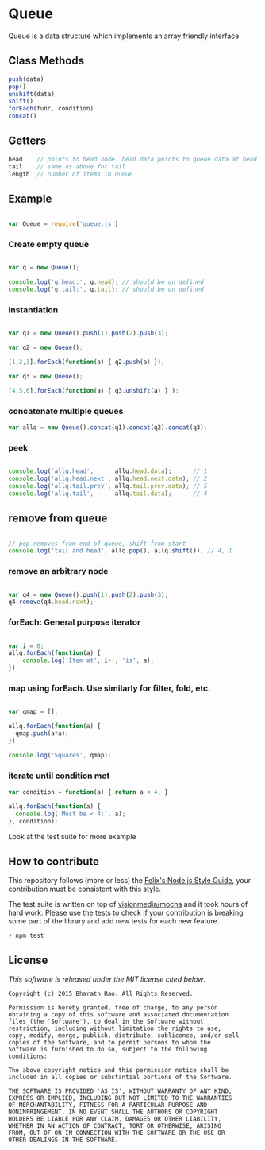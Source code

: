 # Queue

Queue is a data structure which implements an array friendly interface

## Class Methods

```javascript
push(data)
pop()
unshift(data)
shift()
forEach(func, condition)
concat()
```

## Getters

```javascript
head    // points to head node. head.data points to queue data at head
tail    // same as above for tail
length  // number of items in queue
```

## Example

```javascript

var Queue = require('queue.js')

```
### Create empty queue

```javascript

var q = new Queue();

console.log('q.head:', q.head); // should be un defined
console.log('q.tail:', q.tail); // should be un defined

```
### Instantiation

```javascript

var q1 = new Queue().push(1).push(2).push(3);

var q2 = new Queue();

[1,2,3].forEach(function(a) { q2.push(a) });

var q3 = new Queue();

[4,5,6].forEach(function(a) { q3.unshift(a) } );

```

### concatenate multiple queues

```javascript
var allq = new Queue().concat(q1).concat(q2).concat(q3);
```

### peek

```javascript

console.log('allq.head',      allq.head.data);      // 1
console.log('allq.head.next', allq.head.next.data); // 2
console.log('allq.tail.prev', allq.tail.prev.data); // 5
console.log('allq.tail',      allq.tail.data);      // 4

```

## remove from queue

```javascript

// pop removes from end of queue, shift from start
console.log('tail and head', allq.pop(), allq.shift()); // 4, 1

```
### remove an arbitrary node

```javascript

var q4 = new Queue().push(1).push(2).push(3);
q4.remove(q4.head.next);

```
### forEach: General purpose iterator

```javascript

var i = 0;
allq.forEach(function(a) {
    console.log('Item at', i++, 'is', a);
})

```
### map using forEach. Use similarly for filter, fold, etc.

```javascript

var qmap = [];

allq.forEach(function(a) {
  qmap.push(a*a);
})

console.log('Squares', qmap);

```
### iterate until condition met

```javascript
var condition = function(a) { return a < 4; }

allq.forEach(function(a) {
  console.log('Must be < 4:', a);
}, condition);

```

Look at the test suite for more example

## How to contribute

This repository follows (more or less) the [Felix's Node.js Style Guide](http://nodeguide.com/style.html), your contribution must be consistent with this style.

The test suite is written on top of [visionmedia/mocha](http://visionmedia.github.com/mocha/) and it took hours of hard work. Please use the tests to check if your contribution is breaking some part of the library and add new tests for each new feature.

    ⚡ npm test


## License

_This software is released under the MIT license cited below_.

    Copyright (c) 2015 Bharath Rao. All Rights Reserved.

    Permission is hereby granted, free of charge, to any person
    obtaining a copy of this software and associated documentation
    files (the 'Software'), to deal in the Software without
    restriction, including without limitation the rights to use,
    copy, modify, merge, publish, distribute, sublicense, and/or sell
    copies of the Software, and to permit persons to whom the
    Software is furnished to do so, subject to the following
    conditions:

    The above copyright notice and this permission notice shall be
    included in all copies or substantial portions of the Software.

    THE SOFTWARE IS PROVIDED 'AS IS', WITHOUT WARRANTY OF ANY KIND,
    EXPRESS OR IMPLIED, INCLUDING BUT NOT LIMITED TO THE WARRANTIES
    OF MERCHANTABILITY, FITNESS FOR A PARTICULAR PURPOSE AND
    NONINFRINGEMENT. IN NO EVENT SHALL THE AUTHORS OR COPYRIGHT
    HOLDERS BE LIABLE FOR ANY CLAIM, DAMAGES OR OTHER LIABILITY,
    WHETHER IN AN ACTION OF CONTRACT, TORT OR OTHERWISE, ARISING
    FROM, OUT OF OR IN CONNECTION WITH THE SOFTWARE OR THE USE OR
    OTHER DEALINGS IN THE SOFTWARE.
